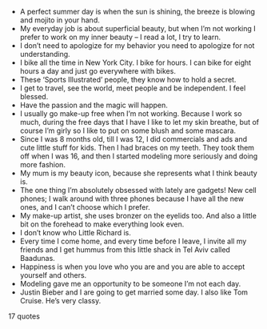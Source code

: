  - A perfect summer day is when the sun is shining, the breeze is blowing and mojito in your hand.
 - My everyday job is about superficial beauty, but when I’m not working I prefer to work on my inner beauty – I read a lot, I try to learn.
 - I don’t need to apologize for my behavior you need to apologize for not understanding.
 - I bike all the time in New York City. I bike for hours. I can bike for eight hours a day and just go everywhere with bikes.
 - These ‘Sports Illustrated’ people, they know how to hold a secret.
 - I get to travel, see the world, meet people and be independent. I feel blessed.
 - Have the passion and the magic will happen.
 - I usually go make-up free when I’m not working. Because I work so much, during the free days that I have I like to let my skin breathe, but of course I’m girly so I like to put on some blush and some mascara.
 - Since I was 8 months old, till I was 12, I did commercials and ads and cute little stuff for kids. Then I had braces on my teeth. They took them off when I was 16, and then I started modeling more seriously and doing more fashion.
 - My mum is my beauty icon, because she represents what I think beauty is.
 - The one thing I’m absolutely obsessed with lately are gadgets! New cell phones; I walk around with three phones because I have all the new ones, and I can’t choose which I prefer.
 - My make-up artist, she uses bronzer on the eyelids too. And also a little bit on the forehead to make everything look even.
 - I don’t know who Little Richard is.
 - Every time I come home, and every time before I leave, I invite all my friends and I get hummus from this little shack in Tel Aviv called Baadunas.
 - Happiness is when you love who you are and you are able to accept yourself and others.
 - Modeling gave me an opportunity to be someone I’m not each day.
 - Justin Bieber and I are going to get married some day. I also like Tom Cruise. He’s very classy.

17 quotes